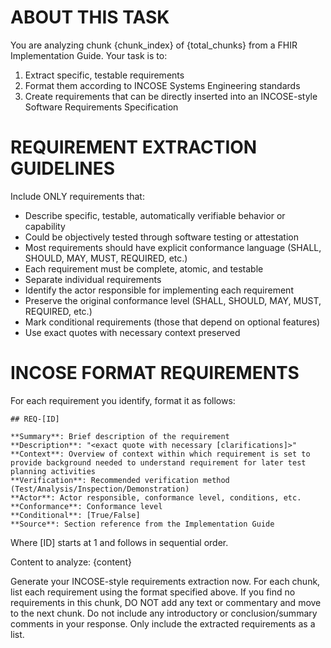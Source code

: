 # ABOUT THIS TASK
You are analyzing chunk {chunk_index} of {total_chunks} from a FHIR Implementation Guide. Your task is to:
1. Extract specific, testable requirements
2. Format them according to INCOSE Systems Engineering standards
3. Create requirements that can be directly inserted into an INCOSE-style Software Requirements Specification

# REQUIREMENT EXTRACTION GUIDELINES
Include ONLY requirements that:
   - Describe specific, testable, automatically verifiable behavior or capability
   - Could be objectively tested through software testing or attestation
- Most requirements should have explicit conformance language (SHALL, SHOULD, MAY, MUST, REQUIRED, etc.)
- Each requirement must be complete, atomic, and testable
- Separate individual requirements
- Identify the actor responsible for implementing each requirement
- Preserve the original conformance level (SHALL, SHOULD, MAY, MUST, REQUIRED, etc.)
- Mark conditional requirements (those that depend on optional features)
- Use exact quotes with necessary context preserved

# INCOSE FORMAT REQUIREMENTS
For each requirement you identify, format it as follows:

```
## REQ-[ID]

**Summary**: Brief description of the requirement
**Description**: "<exact quote with necessary [clarifications]>"
**Context**: Overview of context within which requirement is set to provide background needed to understand requirement for later test planning activities
**Verification**: Recommended verification method (Test/Analysis/Inspection/Demonstration)
**Actor**: Actor responsible, conformance level, conditions, etc.
**Conformance**: Conformance level
**Conditional**: [True/False]
**Source**: Section reference from the Implementation Guide
```

Where [ID] starts at 1 and follows in sequential order.

Content to analyze:
{content}

Generate your INCOSE-style requirements extraction now. For each chunk, list each requirement using the format specified above. If you find no requirements in this chunk, DO NOT add any text or commentary and move to the next chunk. Do not include any introductory or conclusion/summary comments in your response. Only include the extracted requirements as a list.